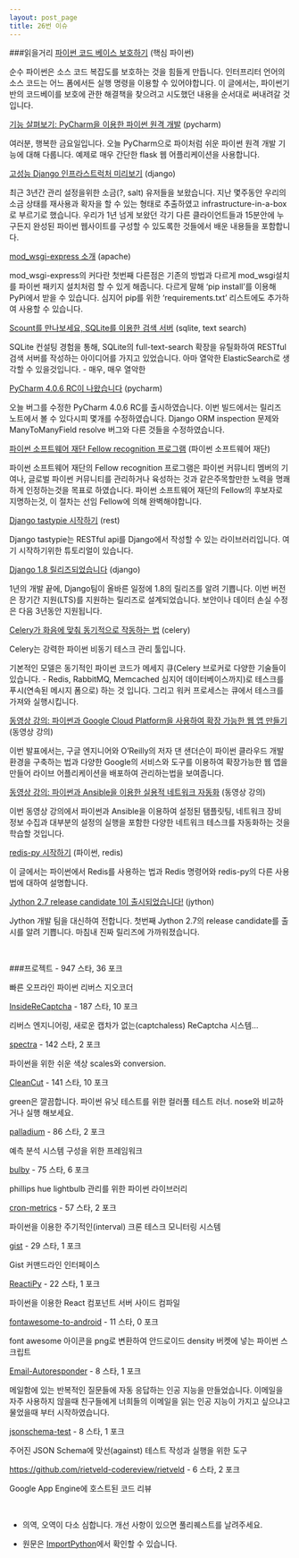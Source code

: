 ```yaml
---
layout: post_page
title: 26번 이슈
---
```


###읽을거리
<a href="http://bits.citrusbyte.com/protecting-a-python-codebase/" target="_blank">파이썬 코드 베이스 보호하기</a> (핵심 파이썬)

순수 파이썬은 소스 코드 복잡도를 보호하는 것을 힘들게 만듭니다. 인터프리터 언어의 소스 코드는 어느 폼에서든 실행 명령을 이용할 수 있어야합니다. 이 글에서는, 파이썬기반의 코드베이를 보호에 관한 해결책을 찾으려고 시도했던 내용을 순서대로 써내려갈 것 입니다.

<a href="http://feedproxy.google.com/~r/Pycharm/~3/ObAFl6CPM8w/" target="_blank">기능 살펴보기: PyCharm을 이용한 파이썬 원격 개발</a> (pycharm)

여러분, 행복한 금요일입니다. 오늘 PyCharm으로 파이처럼 쉬운 파이썬 원격 개발 기능에 대해 다룹니다. 예제로 매우 간단한 flask 웹 어플리케이션을 사용합니다.

<a href="http://feedproxy.google.com/~r/LincolnLoop/~3/iorgEgsweiQ/" target="_blank">고성능 Django 인프라스트럭처 미리보기</a> (django)

최근 3년간 관리 설정을위한 소금(?, salt) 유저들을 보왔습니다. 지난 몇주동안 우리의 소금 상태를 재사용과 확자을 할 수 있는 형태로 추출하였고 infrastructure-in-a-box로 부르기로 했습니다. 우리가 1년 넘게 보왔던 각기 다른 클라이언트들과 15분안에 누구든지 완성된 파이썬 웹사이트를 구성할 수 있도록한 것들에서 배운 내용들을 포함합니다.

<a href="http://blog.dscpl.com.au/2015/04/introducing-modwsgi-express.html" target="_blank">mod_wsgi-express 소개</a> (apache)

mod_wsgi-express의 커다란 첫번째 다른점은 기존의 방법과 다르게 mod_wsgi설치를 파이썬 패키지 설치처럼 할 수 있게 해줍니다. 다르게 말해 ‘pip install’를 이용해 PyPi에서 받을 수 있습니다. 심지어 pip를 위한 ‘requirements.txt’ 리스트에도 추가하여 사용할 수 있습니다.

<a href="http://charlesleifer.com/blog/meet-scout-a-search-server-powered-by-sqlite/" target="_blank">Scount를 만나보세요, SQLite를 이용한 검색 서버</a> (sqlite, text search)

SQLite 컨설팅 경험을 통해, SQLite의 full-text-search 확장을 유틸화하여 RESTful 검색 서버를 작성하는 아이디어를 가지고 있었습니다. 아마 열악한 ElasticSearch로 생각할 수 있을것입니다. - 매우, 매우 열악한

<a href="http://feedproxy.google.com/~r/Pycharm/~3/zqHWETobnx8/" target="_blank">PyCharm 4.0.6 RC이 나왔습니다</a> (pycharm)

오늘 버그를 수정한 PyCharm 4.0.6 RC를 출시하였습니다. 이번 빌드에서는 릴리즈 노트에서 볼 수 있다시피 몇개를 수정하였습니다. Django ORM inspection 문제와 ManyToManyField resolve 버그와 다른 것들을 수정하였습니다.

<a href="http://feedproxy.google.com/~r/PythonSoftwareFoundationNews/~3/wC01hCZ8GtY/for-shes-jolly-good-psf-fellow.html" target="_blank">파이썬 소프트웨어 재단 Fellow recognition 프로그램</a> (파이썬 소프트웨어 재단)

파이썬 소프트웨어 재단의 Fellow recognition 프로그램은 파이썬 커뮤니티 멤버의 기여나, 글로벌 파이썬 커뮤니티를 관리하거나 육성하는 것과 같은주목할만한 노력을 명쾌하게 인정하는것을 목표로 하였습니다. 파이썬 소프트웨어 재단의 Fellow의 후보자로 지명하는것, 이 절차는 선임 Fellow에 의해 완벽해야합니다.

<a href="http://agiliq.com/blog/2015/03/getting-started-with-django-tastypie/" target="_blank">Django tastypie 시작하기</a> (rest)

Django tastypie는 RESTful api를 Django에서 작성할 수 있는 라이브러리입니다. 여기 시작하기위한 튜토리얼이 있습니다.

<a href="https://www.djangoproject.com/weblog/2015/apr/01/release-18-final/" target="_blank">Django 1.8 릴리즈되었습니다</a> (django)

1년의 개발 끝에, Django팀이 올바른 일정에 1.8의 릴리즈를 알려 기쁩니다. 이번 버전은 장기간 지원(LTS)를 지원하는 릴리즈로 설계되었습니다. 보안이나 데이터 손실 수정은 다음 3년동안 지원됩니다.

<a href="http://blog.untrod.com/2015/03/how-celery-chord-synchronization-works.html" target="_blank">Celery가 화음에 맞춰 동기적으로 작동하는 법</a> (celery)

Celery는 강력한 파이썬 비동기 테스크 관리 툴입니다.

기본적인 모델은 동기적인 파이썬 코드가 메세지 큐(Celery 브로커로 다양한 기술들이 있습니다. - Redis, RabbitMQ, Memcached 심지어 데이터베이스까지)로 테스크를 푸시(연속된 메시지 폼으로) 하는 것 입니다. 그리고 워커 프로세스는 큐에서 테스크를 가져와 실행시킵니다.

<a href="http://www.oreilly.com/pub/e/3388" target="_blank">동영상 강의: 파이썬과 Google Cloud Platform을 사용하여 확장 가능한 웹 앱 만들기</a> (동영상 강의)

이번 발표에서는, 구글 엔지니어와 O’Reilly의 저자 댄 샌더슨이 파이썬 클라우드 개발 환경을 구축하는 법과 다양한 Google의 서비스와 도구를 이용하여 확장가능한 웹 앱을 만들어 라이브 어플리케이션을 배포하여 관리하는법을 보여줍니다.

<a href="http://www.oreilly.com/pub/e/3386" target="_blank">동영상 강의: 파이썬과 Ansible을 이용한 실용적 네트워크 자동화</a> (동영상 강의)

이번 동영상 강의에서 파이썬과 Ansible을 이용하여 설정된 탬플릿팅, 네트워크 장비 정보 수집과 대부분의 설정의 실행을 포함한 다양한 네트워크 테스크를 자동화하는 것을 학습할 것입니다.

<a href="http://agiliq.com/blog/2015/03/getting-started-with-redis-py/" target="_blank">redis-py 시작하기</a> (파이썬, redis)

이 글에서는 파이썬에서 Redis를 사용하는 법과 Redis 명령어와 redis-py의 다른 사용법에 대하여 설명합니다.

<a href="http://fwierzbicki.blogspot.com/2015/03/jython-27-release-candidate-1-available.html" target="_blank">Jython 2.7 release candidate 1이 출시되었습니다!</a> (jython)

Jython 개발 팀을 대신하여 전합니다. 첫번째 Jython 2.7의 release candidate를 출시를 알려 기쁩니다. 마침내 진짜 릴리즈에 가까워졌습니다.

<br />

###프로젝트
<a href="https://github.com/thampiman/reverse-geocoder" target="_blank"></a> - 947 스타, 36 포크

빠른 오프라인 파이썬 리버스 지오코더

<a href="https://github.com/ReCaptchaReverser/InsideReCaptcha" target="_blank">InsideReCaptcha</a> - 187 스타, 10 포크

리버스 엔지니어링, 새로운 캡차가 없는(captchaless) ReCaptcha 시스템…

<a href="https://github.com/jsvine/spectra" target="_blank">spectra</a> - 142 스타, 2 포크

파이썬을 위한 쉬운 색상 scales와 conversion.

<a href="https://github.com/CleanCut/green" target="_blank">CleanCut</a> - 141 스타, 10 포크

green은 깔끔합니다. 파이썬 유닛 테스트를 위한 컬러풀 테스트 러너. nose와 비교하거나 실행 해보세요.

<a href="https://github.com/ottogroup/palladium" target="_blank">palladium</a> - 86 스타, 2 포크

예측 분석 시스템 구성을 위한 프레임워크

<a href="https://github.com/sontek/bulby" target="_blank">bulby</a> - 75 스타, 6 포크

phillips hue lightbulb 관리를 위한 파이썬 라이브러리

<a href="https://github.com/manugarri/cron-metrics" target="_blank">cron-metrics</a> - 57 스타, 2 포크

파이썬을 이용한 주기적인(interval) 크론 테스크 모니터링 시스템

<a href="https://github.com/jdowner/gist" target="_blank">gist</a> - 29 스타, 1 포크

Gist 커맨드라인 인터페이스

<a href="https://github.com/logandhead/ReactiPy" target="_blank">ReactiPy</a> - 22 스타, 1 포크

파이썬을 이용한 React 컴포넌트 서버 사이드 컴파일

<a href="https://github.com/deepankarb/fontawesome-to-android" target="_blank">fontawesome-to-android</a> - 11 스타, 0 포크

font awesome 아이콘을 png로 변환하여 안드로이드 density 버켓에 넣는 파이썬 스크립트

<a href="https://github.com/SlightlyCyborg/Email-Autoresponder" target="_blank">Email-Autoresponder</a> - 8 스타, 1 포크

메일함에 있는 반복적인 질문들에 자동 응답하는 인공 지능을 만들었습니다. 이메일을 자주 사용하지 않을때 친구들에게 너희들의 이메일을 읽는 인공 지능이 가지고 싶으냐고 물었을때 부터 시작하였습니다.

<a href="https://github.com/kylef/jsonschema-test" target="_blank">jsonschema-test</a> - 8 스타, 1 포크

주어진 JSON Schema에 맞선(against) 테스트 작성과 실행을 위한 도구

<a href="https://github.com/rietveld-codereview/rietveld" target="_blank">https://github.com/rietveld-codereview/rietveld</a> - 6 스타, 2 포크

Google App Engine에 호스트된 코드 리뷰

<br />

* 의역, 오역이 다소 심합니다. 개선 사항이 있으면 풀리퀘스트를 날려주세요.

* 원문은 <a href="http://importpython.com/newsletter/no/26/" target="_blank">ImportPython</a>에서 확인할 수 있습니다.